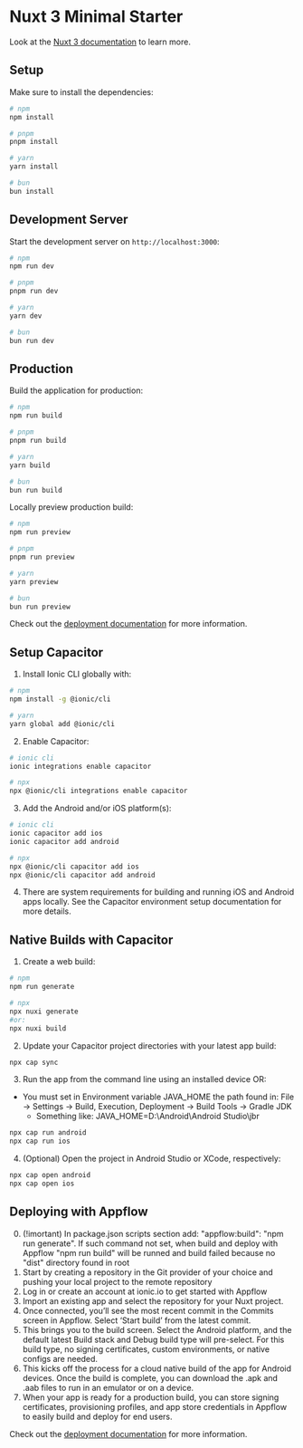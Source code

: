 # Nuxt 3 Minimal Starter

Look at the [Nuxt 3 documentation](https://nuxt.com/docs/getting-started/introduction) to learn more.

## Setup

Make sure to install the dependencies:

```bash
# npm
npm install

# pnpm
pnpm install

# yarn
yarn install

# bun
bun install
```

## Development Server

Start the development server on `http://localhost:3000`:

```bash
# npm
npm run dev

# pnpm
pnpm run dev

# yarn
yarn dev

# bun
bun run dev
```

## Production

Build the application for production:

```bash
# npm
npm run build

# pnpm
pnpm run build

# yarn
yarn build

# bun
bun run build
```

Locally preview production build:

```bash
# npm
npm run preview

# pnpm
pnpm run preview

# yarn
yarn preview

# bun
bun run preview
```

Check out the [deployment documentation](https://nuxt.com/docs/getting-started/deployment) for more information.

## Setup Capacitor

1. Install Ionic CLI globally with:

```bash
# npm
npm install -g @ionic/cli

# yarn
yarn global add @ionic/cli
```

2. Enable Capacitor:

```bash
# ionic cli
ionic integrations enable capacitor

# npx
npx @ionic/cli integrations enable capacitor
```

3. Add the Android and/or iOS platform(s):

```bash
# ionic cli
ionic capacitor add ios
ionic capacitor add android

# npx
npx @ionic/cli capacitor add ios
npx @ionic/cli capacitor add android
```

4. There are system requirements for building and running iOS and Android apps locally. See the Capacitor environment setup documentation for more details.

## Native Builds with Capacitor

1. Create a web build:

```bash
# npm
npm run generate

# npx
npx nuxi generate
#or:
npx nuxi build
```

2. Update your Capacitor project directories with your latest app build:

```bash
npx cap sync
```

3. Run the app from the command line using an installed device OR:

- You must set in Environment variable JAVA_HOME the path found in:
  File -> Settings -> Build, Execution, Deployment -> Build Tools -> Gradle JDK
  - Something like:
    JAVA_HOME=D:\Android\Android Studio\jbr

```bash
npx cap run android
npx cap run ios
```

4. (Optional) Open the project in Android Studio or XCode, respectively:

```bash
npx cap open android
npx cap open ios
```

## Deploying with Appflow

0. (!imortant) In package.json scripts section add: "appflow:build": "npm run generate". If such command not set, when build and deploy with Appflow "npm run build" will be runned and build failed because no "dist" directory found in root
1. Start by creating a repository in the Git provider of your choice and pushing your local project to the remote repository
2. Log in or create an account at ionic.io to get started with Appflow
3. Import an existing app and select the repository for your Nuxt project.
4. Once connected, you’ll see the most recent commit in the Commits screen in Appflow. Select ‘Start build’ from the latest commit.
5. This brings you to the build screen. Select the Android platform, and the default latest Build stack and Debug build type will pre-select. For this build type, no signing certificates, custom environments, or native configs are needed.
6. This kicks off the process for a cloud native build of the app for Android devices. Once the build is complete, you can download the .apk and .aab files to run in an emulator or on a device.
7. When your app is ready for a production build, you can store signing certificates, provisioning profiles, and app store credentials in Appflow to easily build and deploy for end users.

Check out the [deployment documentation](https://ionic.io/docs/appflow/quickstart/github) for more information.
